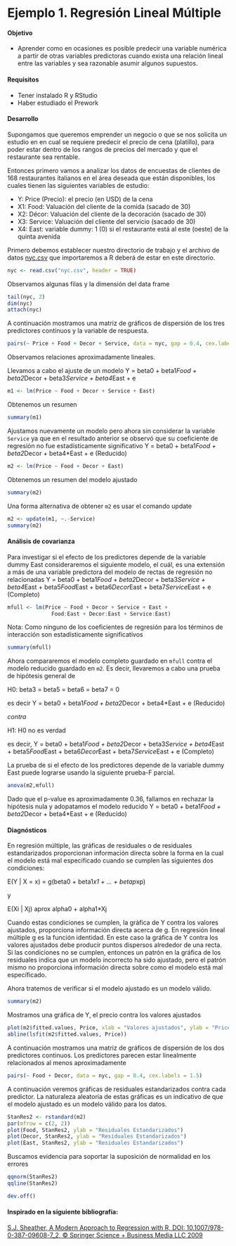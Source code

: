 # Ejemplo 1. Regresión Lineal Múltiple

#### Objetivo

- Aprender como en ocasiones es posible predecir una variable numérica a partir de otras variables predictoras cuando exista una relación lineal entre las variables y sea razonable asumir algunos supuestos.

#### Requisitos

- Tener instalado R y RStudio
- Haber estudiado el Prework

#### Desarrollo

Supongamos que queremos emprender un negocio o que se nos solicita un estudio en en cual se requiere predecir el precio de cena (platillo), para poder estar dentro de los rangos de precios del mercado y que el restaurante sea rentable. 

Entonces primero vamos a analizar los datos de encuestas de clientes de 168 restaurantes italianos en el área deseada que están disponibles, los cuales tienen las siguientes variables de estudio:

- Y: Price (Precio): el precio (en USD) de la cena
- X1: Food: Valuación del cliente de la comida (sacado de 30)
- X2: Décor: Valuación del cliente de la decoración (sacado de 30)
- X3: Service: Valuación del cliente del servicio (sacado de 30)
- X4: East: variable dummy: 1 (0) si el restaurante está al este (oeste) de la quinta avenida

Primero debemos establecer nuestro directorio de trabajo y el archivo de datos [nyc.csv](https://raw.githubusercontent.com/beduExpert/Programacion-R-Santander-2021/main/Sesion-05/Ejemplo-01/nyc.csv) que importaremos a R deberá de estar en este directorio.

```R
nyc <- read.csv("nyc.csv", header = TRUE)
```

Observamos algunas filas y la dimensión del data frame

```R
tail(nyc, 2) 
dim(nyc)
attach(nyc)
```

A continuación mostramos una matriz de gráficos de dispersión de los tres predictores continuos y la variable de respuesta. 

```R
pairs(~ Price + Food + Decor + Service, data = nyc, gap = 0.4, cex.labels = 1.5)
```

Observamos relaciones aproximadamente lineales.

Llevamos a cabo el ajuste de un modelo Y = beta0 + beta1*Food + beta2*Decor + beta3*Service + beta4*East + e

```R
m1 <- lm(Price ~ Food + Decor + Service + East)
```

Obtenemos un resumen

```R
summary(m1)
```

Ajustamos nuevamente un modelo pero ahora sin considerar la variable `Service` ya que en el resultado anterior se observó que su coeficiente de regresión no fue estadísticamente significativo Y = beta0 + beta1*Food + beta2*Decor + beta4*East + e (Reducido)

```R
m2 <- lm(Price ~ Food + Decor + East)
```

Obtenemos un resumen del modelo ajustado

```R
summary(m2)
```

Una forma alternativa de obtener `m2` es usar el comando update

```R
m2 <- update(m1, ~.-Service)
summary(m2)
```

#### Análisis de covarianza

Para investigar si el efecto de los predictores depende de la variable dummy East consideraremos el siguiente modelo, el cuál, es una extensión a más de una variable predictora del modelo de rectas de regresión no relacionadas Y = beta0 + beta1*Food + beta2*Decor +  beta3*Service + beta4*East + beta5*Food*East + beta6*Decor*East + beta7*Service*East + e (Completo)

```R
mfull <- lm(Price ~ Food + Decor + Service + East + 
              Food:East + Decor:East + Service:East)
```

Nota: Como ninguno de los coeficientes de regresión para los términos de interacción son estadísticamente significativos

```R
summary(mfull)
```

Ahora compararemos el modelo completo guardado en `mfull` contra el modelo reducido guardado en `m2`. Es decir, llevaremos a cabo una prueba de hipótesis general de

H0: beta3 = beta5 = beta6 = beta7 = 0

es decir Y = beta0 + beta1*Food + beta2*Decor + beta4*East + e (Reducido)

*contra*

H1: H0 no es verdad

es decir, Y = beta0 + beta1*Food + beta2*Decor +  beta3*Service + beta4*East + beta5*Food*East + beta6*Decor*East + beta7*Service*East + e (Completo)

La prueba de si el efecto de los predictores depende de la variable dummy East puede lograrse usando la siguiente prueba-F parcial.

```R
anova(m2,mfull)
```

Dado que el p-value es aproximadamente 0.36, fallamos en rechazar la hipótesis nula y adopatamos el modelo reducido Y = beta0 + beta1*Food + beta2*Decor + beta4*East + e (Reducido)

#### Diagnósticos

En regresión múltiple, las gráficas de residuales o de residuales estandarizados proporcionan información directa sobre la forma en la cual el modelo está mal especificado cuando se cumplen las siguientes dos condiciones:

E(Y | X = x) = g(beta0 + beta1*x1 + ... + betap*xp) 

y

E(Xi | Xj) aprox alpha0 + alpha1*Xj

Cuando estas condiciones se cumplen, la gráfica de Y contra los valores ajustados, proporciona información directa acerca de g. En regresión lineal múltiple g es la función identidad. En este caso la gráfica de Y contra los valores ajustados debe producir puntos dispersos alrededor de una recta. Si las condiciones no se cumplen, entonces un patrón en la gráfica de los residuales indica que un modelo incorrecto ha sido ajustado, pero el patrón mismo no proporciona información directa sobre como el modelo está mal específicado.

Ahora tratemos de verificar si el modelo ajustado es un modelo válido.

```R
summary(m2)
```

Mostramos una gráfica de Y, el precio contra los valores ajustados 

```R
plot(m2$fitted.values, Price, xlab = "Valores ajustados", ylab = "Price")
abline(lsfit(m2$fitted.values, Price))
```

A continuación mostramos una matriz de gráficos de dispersión de los dos predictores continuos. Los predictores parecen estar linealmente relacionados al menos aproximadamente

```R
pairs(~ Food + Decor, data = nyc, gap = 0.4, cex.labels = 1.5)
```

A continuación veremos gráficas de residuales estandarizados contra cada predictor. La naturaleza aleatoria de estas gráficas es un indicativo de que el modelo ajustado es un modelo válido para los datos.

```R
StanRes2 <- rstandard(m2)
par(mfrow = c(2, 2))
plot(Food, StanRes2, ylab = "Residuales Estandarizados")
plot(Decor, StanRes2, ylab = "Residuales Estandarizados")
plot(East, StanRes2, ylab = "Residuales Estandarizados")
```

Buscamos evidencia para soportar la suposición de normalidad en los errores 

```R
qqnorm(StanRes2)
qqline(StanRes2)

dev.off()
```

#### Inspirado en la siguiente bibliografía:

[S.J. Sheather, A Modern Approach to Regression with R, DOI: 10.1007/978-0-387-09608-7_2, © Springer Science + Business Media LLC 2009](https://gattonweb.uky.edu/sheather/book/index.php)

